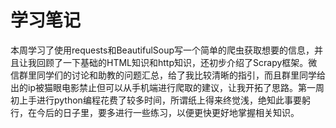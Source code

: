 # 学习笔记

本周学习了使用requests和BeautifulSoup写一个简单的爬虫获取想要的信息，并且让我回顾了一下基础的HTML知识和http知识，还初步介绍了Scrapy框架。微信群里同学们的讨论和助教的问题汇总，给了我比较清晰的指引，而且群里同学给出的ip被猫眼电影禁止但可以从手机端进行爬取的建议，让我开拓了思路。第一周初上手进行python编程花费了较多时间，所谓纸上得来终觉浅，绝知此事要躬行，在今后的日子里，要多进行一些练习，以便更快更好地掌握相关知识。